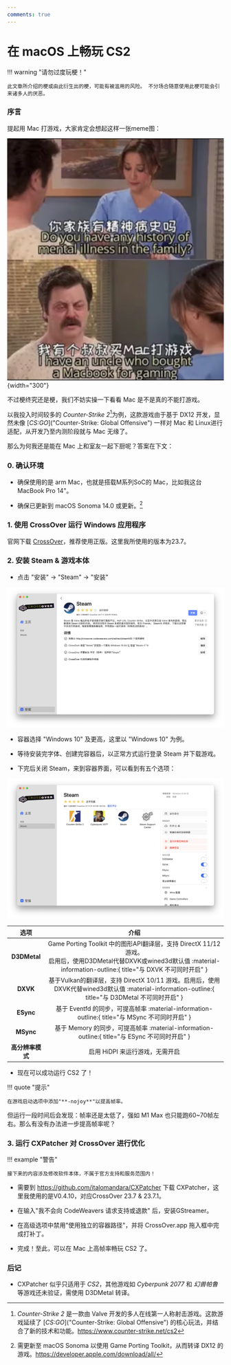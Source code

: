 ```yaml
---
comments: true
---
```


# 在 macOS 上畅玩 CS2

!!! warning "请勿过度玩梗！"
    
    此文章所介绍的梗或由此衍生出的梗，可能有被滥用的风险。 不分场合随意使用此梗可能会引来诸多人的厌恶。

### 序言

提起用 Mac 打游戏，大家肯定会想起这样一张meme图：

![](img/mac-gaming.jpg){width="300"}

不过梗终究还是梗，我们不妨实操一下看看 Mac 是不是真的不能打游戏。

以我投入时间较多的 *Counter-Strike 2*[^1]为例，这款游戏由于基于 DX12 开发，显然未像 [*CS:GO*]("Counter-Strike: Global Offensive") 一样对 Mac 和 Linux进行适配，从开发乃至内测阶段就与 Mac 无缘了。

[^1]: *Counter-Strike 2* 是一款由 Valve 开发的多人在线第一人称射击游戏。这款游戏延续了 [*CS:GO*]("Counter-Strike: Global Offensive") 的核心玩法，并结合了新的技术和功能。<https://www.counter-strike.net/cs2>

那么为何我还是能在 Mac 上和室友一起下厨呢？答案在下文：

### 0. 确认环境

- 确保使用的是 arm Mac，也就是搭载M系列SoC的 Mac，比如我这台 MacBook Pro 14"。

- 确保已更新到 macOS Sonoma 14.0 或更新。[^2]

[^2]: 需更新至 macOS Sonoma 以使用 Game Porting Toolkit，从而转译 DX12 的游戏。<https://developer.apple.com/download/all/>

### 1. 使用 CrossOver 运行 Windows 应用程序

官网下载 [CrossOver](https://www.codeweavers.com/crossover)，推荐使用正版。这里我所使用的版本为23.7。

### 2. 安装 Steam & 游戏本体

- 点击 "安装" $\to$ "Steam" $\to$ "安装"

![](img/co01.png)

- 容器选择 "Windows 10" 及更高，这里以 "Windows 10" 为例。

- 等待安装完字体、创建完容器后，以正常方式运行登录 Steam 并下载游戏。

- 下完后关闭 Steam，来到容器界面，可以看到有五个选项：

![](img/co03.png)

  |选项|介绍|
  |:--:|:--:|
  |**D3DMetal**|Game Porting Toolkit 中的图形API翻译层，支持 DirectX 11/12 游戏。<br />启用后，使用D3DMetal代替DXVK或wined3d默认值 :material-information-outline:{ title="与 DXVK 不可同时开启" }|
  |**DXVK**|基于Vulkan的翻译层，支持 DirectX 10/11 游戏。启用后，使用DXVK代替wined3d默认值 :material-information-outline:{ title="与 D3DMetal 不可同时开启" }|
  |**ESync**|基于 Eventfd 的同步，可提高帧率 :material-information-outline:{ title="与 MSync 不可同时开启" }|
  |**MSync**|基于 Memory 的同步，可提高帧率 :material-information-outline:{ title="与 ESync 不可同时开启" }|
  |**高分辨率模式**|启用 HiDPI 来运行游戏，无需开启|

- 现在可以成功运行 CS2 了！

!!! quote "提示"

    在游戏启动选项中添加"**-nojoy**"以提高帧率。

但运行一段时间后会发现：帧率还是太低了，强如 M1 Max 也只能跑60~70帧左右。那么有没有办法进一步提高帧率呢？

### 3. 运行 CXPatcher 对 CrossOver 进行优化

!!! example "警告"

    接下来的内容涉及修改软件本体，不属于官方支持和服务范围内！

- 需要到 <https://github.com/italomandara/CXPatcher> 下载 CXPatcher，这里我使用的是V0.4.10，对应CrossOver 23.7 & 23.7.1。

- 在输入"我不会向 CodeWeavers 请求支持或退款" 后，安装GStreamer。

- 在高级选项中禁用"使用独立的容器路径"，并将 CrossOver.app 拖入框中完成打补丁。

- 完成！至此，可以在 Mac 上高帧率畅玩 CS2 了。

### 后记

- CXPatcher 似乎只适用于 *CS2*，其他游戏如 *Cyberpunk 2077* 和 *幻兽帕鲁* 等游戏还未验证，需使用 D3DMetal 转译。